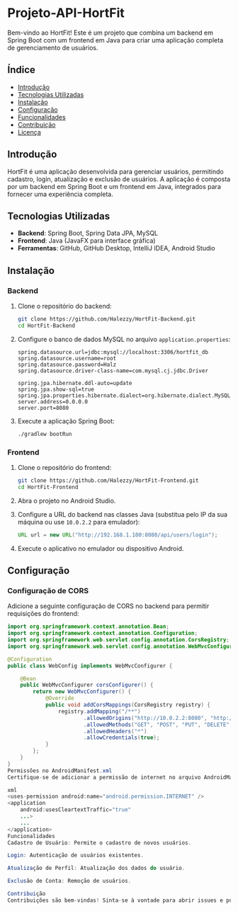 # Projeto-API-HortFit
Bem-vindo ao HortFit! Este é um projeto que combina um backend em Spring Boot com um frontend em Java para criar uma aplicação completa de gerenciamento de usuários.

## Índice

- [Introdução](#introdução)
- [Tecnologias Utilizadas](#tecnologias-utilizadas)
- [Instalação](#instalação)
- [Configuração](#configuração)
- [Funcionalidades](#funcionalidades)
- [Contribuição](#contribuição)
- [Licença](#licença)

## Introdução

HortFit é uma aplicação desenvolvida para gerenciar usuários, permitindo cadastro, login, atualização e exclusão de usuários. A aplicação é composta por um backend em Spring Boot e um frontend em Java, integrados para fornecer uma experiência completa.

## Tecnologias Utilizadas

- **Backend**: Spring Boot, Spring Data JPA, MySQL
- **Frontend**: Java (JavaFX para interface gráfica)
- **Ferramentas**: GitHub, GitHub Desktop, IntelliJ IDEA, Android Studio

## Instalação

### Backend

1. Clone o repositório do backend:
    ```sh
    git clone https://github.com/Halezzy/HortFit-Backend.git
    cd HortFit-Backend
    ```

2. Configure o banco de dados MySQL no arquivo `application.properties`:
    ```properties
    spring.datasource.url=jdbc:mysql://localhost:3306/hortfit_db
    spring.datasource.username=root
    spring.datasource.password=Halz
    spring.datasource.driver-class-name=com.mysql.cj.jdbc.Driver

    spring.jpa.hibernate.ddl-auto=update
    spring.jpa.show-sql=true
    spring.jpa.properties.hibernate.dialect=org.hibernate.dialect.MySQL8Dialect
    server.address=0.0.0.0
    server.port=8080
    ```

3. Execute a aplicação Spring Boot:
    ```sh
    ./gradlew bootRun
    ```

### Frontend

1. Clone o repositório do frontend:
    ```sh
    git clone https://github.com/Halezzy/HortFit-Frontend.git
    cd HortFit-Frontend
    ```

2. Abra o projeto no Android Studio.

3. Configure a URL do backend nas classes Java (substitua pelo IP da sua máquina ou use `10.0.2.2` para emulador):
    ```java
    URL url = new URL("http://192.168.1.100:8080/api/users/login");
    ```

4. Execute o aplicativo no emulador ou dispositivo Android.

## Configuração

### Configuração de CORS

Adicione a seguinte configuração de CORS no backend para permitir requisições do frontend:
```java
import org.springframework.context.annotation.Bean;
import org.springframework.context.annotation.Configuration;
import org.springframework.web.servlet.config.annotation.CorsRegistry;
import org.springframework.web.servlet.config.annotation.WebMvcConfigurer;

@Configuration
public class WebConfig implements WebMvcConfigurer {

    @Bean
    public WebMvcConfigurer corsConfigurer() {
        return new WebMvcConfigurer() {
            @Override
            public void addCorsMappings(CorsRegistry registry) {
                registry.addMapping("/**")
                        .allowedOrigins("http://10.0.2.2:8080", "http://192.168.1.100:8080") adicione o ip de sua máquina 
                        .allowedMethods("GET", "POST", "PUT", "DELETE", "OPTIONS")
                        .allowedHeaders("*")
                        .allowCredentials(true);
            }
        };
    }
}
Permissões no AndroidManifest.xml
Certifique-se de adicionar a permissão de internet no arquivo AndroidManifest.xml:

xml
<uses-permission android:name="android.permission.INTERNET" />
<application
    android:usesCleartextTraffic="true"
    ...>
    ...
</application>
Funcionalidades
Cadastro de Usuário: Permite o cadastro de novos usuários.

Login: Autenticação de usuários existentes.

Atualização de Perfil: Atualização dos dados do usuário.

Exclusão de Conta: Remoção de usuários.

Contribuição
Contribuições são bem-vindas! Sinta-se à vontade para abrir issues e pull requests.
